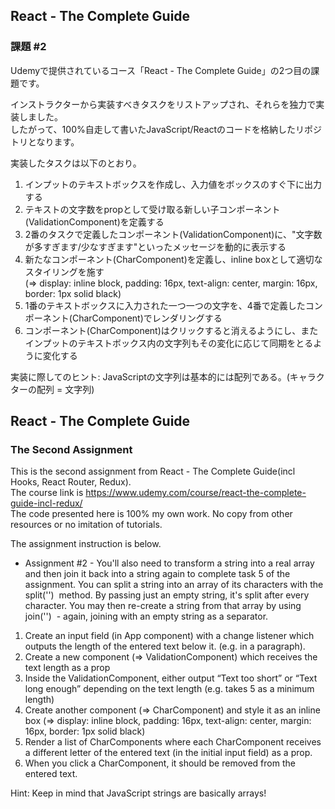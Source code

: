 ## React - The Complete Guide 
### 課題 \#2

Udemyで提供されているコース「React - The Complete Guide」の2つ目の課題です。

インストラクターから実装すべきタスクをリストアップされ、それらを独力で実装しました。  
したがって、100%自走して書いたJavaScript/Reactのコードを格納したリポジトリとなります。

実装したタスクは以下のとおり。
1. インプットのテキストボックスを作成し、入力値をボックスのすぐ下に出力する
2. テキストの文字数をpropとして受け取る新しい子コンポーネント(ValidationComponent)を定義する
3. 2番のタスクで定義したコンポーネント(ValidationComponent)に、"文字数が多すぎます/少なすぎます"といったメッセージを動的に表示する
4. 新たなコンポーネント(CharComponent)を定義し、inline boxとして適切なスタイリングを施す  
(=> display: inline block, padding: 16px, text-align: center, margin: 16px, border: 1px solid black)
5. 1番のテキストボックスに入力された一つ一つの文字を、4番で定義したコンポーネント(CharComponent)でレンダリングする
6. コンポーネント(CharComponent)はクリックすると消えるようにし、またインプットのテキストボックス内の文字列もその変化に応じて同期をとるように変化する


実装に際してのヒント: JavaScriptの文字列は基本的には配列である。(キャラクターの配列 = 文字列)
　

## React - The Complete Guide 
### The Second Assignment
This is the second assignment from React - The Complete Guide(incl Hooks, React Router, Redux).  
The course link is https://www.udemy.com/course/react-the-complete-guide-incl-redux/  
The code presented here is 100% my own work. No copy from other resources or no imitation of tutorials.

The assignment instruction is below.
- Assignment #2 -
You'll also need to transform a string into a real array and then join it back into a string again to complete task 5 of the assignment.
You can split a string into an array of its characters with the split('')  method. By passing just an empty string, it's split after every character.
You may then re-create a string from that array by using join('')  - again, joining with an empty string as a separator.
1. Create an input field (in App component) with a change listener which outputs the length of the entered text below it. (e.g. in a paragraph).
2. Create a new component (=> ValidationComponent) which receives the text length as a prop
3. Inside the ValidationComponent, either output “Text too short” or “Text long enough” depending on the text length (e.g. takes 5 as a minimum length)
4. Create another component (=> CharComponent) and style it as an inline box (=> display: inline block, padding: 16px, text-align: center, margin: 16px, border: 1px solid black)
5. Render a list of CharComponents where each CharComponent receives a different letter of the entered text (in the initial input field) as a prop.
6. When you click a CharComponent, it should be removed from the entered text.

Hint: Keep in mind that JavaScript strings are basically arrays!
